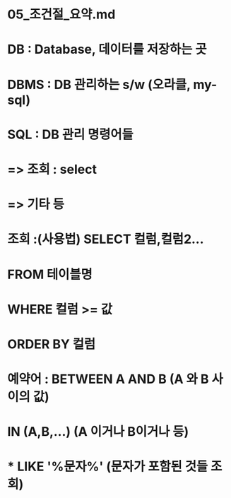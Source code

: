# 05_조건절_요약.md
# DB : Database, 데이터를 저장하는 곳
# DBMS : DB 관리하는 s/w (오라클, my-sql)
# SQL : DB 관리 명령어들
#  => 조회 : select 
#  => 기타 등

# 조회 :(사용법) SELECT 컬럼,컬럼2...
#               FROM 테이블명
#               WHERE 컬럼 >= 값
#               ORDER BY 컬럼

# 예약어 : BETWEEN A AND B (A 와 B 사이의 값)
#          IN (A,B,...)  (A 이거나 B이거나 등)
#    *     LIKE '%문자%' (문자가 포함된 것들 조회) 